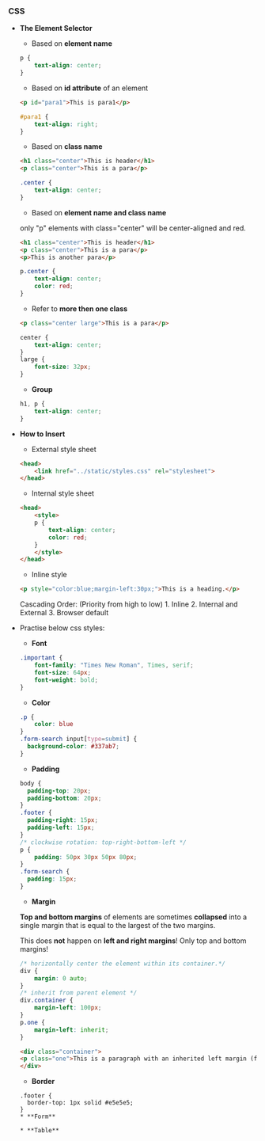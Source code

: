 ### CSS

* **The Element Selector**

    * Based on **element name**
    ```css
    p {
        text-align: center;
    }
    ```
    * Based on **id attribute** of an element

    ```html
    <p id="para1">This is para1</p>
    ```
    ```css
    #para1 {
        text-align: right;
    }
    ```
    * Based on **class name**
    ```html
    <h1 class="center">This is header</h1>
    <p class="center">This is a para</p>    
    ```
    ```css
    .center {
        text-align: center;
    }
    ```
    * Based on **element name and class name**
    
     only "p" elements with class="center" will be center-aligned and red.
    ```html
    <h1 class="center">This is header</h1>
    <p class="center">This is a para</p>
    <p>This is another para</p>
    ```
    ```css
    p.center {
        text-align: center;
        color: red;
    }
    ```
    * Refer to **more then one class**
    ```html
    <p class="center large">This is a para</p>
    ```
    ```css
    center {
        text-align: center;
    }
    large {
        font-size: 32px;
    }
    ```
    * **Group**
    ```css
    h1, p {
        text-align: center;
    }
    ```
* **How to Insert**

    * External style sheet
    ```html
    <head>
    	<link href="../static/styles.css" rel="stylesheet">
    </head>
    ```
    * Internal style sheet
    ```html
    <head>
        <style>
        p {
            text-align: center;
            color: red;
        } 
        </style>
    </head>
    ```
    * Inline style
    ```html
    <p style="color:blue;margin-left:30px;">This is a heading.</p>
    ```
    Cascading Order: (Priority from high to low)
        1. Inline
        2. Internal and External
        3. Browser default


* Practise below css styles:
    * **Font**
    
    ```css
    .important {
        font-family: "Times New Roman", Times, serif;
        font-size: 64px;
        font-weight: bold;
    }
    ```
    * **Color** 
    ```css
    .p {
        color: blue
    }
    .form-search input[type=submit] {
      background-color: #337ab7;         
    }
    ```
    * **Padding**
    ```css
    body {
      padding-top: 20px;
      padding-bottom: 20px;
    }
    .footer {
      padding-right: 15px;
      padding-left: 15px;
    }
    /* clockwise rotation: top-right-bottom-left */
    p {
        padding: 50px 30px 50px 80px;
    }
    .form-search {
      padding: 15px;
    }
    ```
    * **Margin**
    
    **Top and bottom margins** of elements are sometimes **collapsed** into a single margin that is equal to the largest of the two margins.

    This does **not** happen on **left and right margins**! Only top and bottom margins!
    ```css
    /* horizontally center the element within its container.*/
    div {
        margin: 0 auto;
    }
    /* inherit from parent element */
    div.container {
        margin-left: 100px;
    }    
    p.one {
        margin-left: inherit;
    }

    ```
    ```html
    <div class="container">
    <p class="one">This is a paragraph with an inherited left margin (from the div element).</p>
    </div>
    ```
    * **Border**
    ```
    .footer {
      border-top: 1px solid #e5e5e5;
    }
    * **Form**
    
    * **Table**

